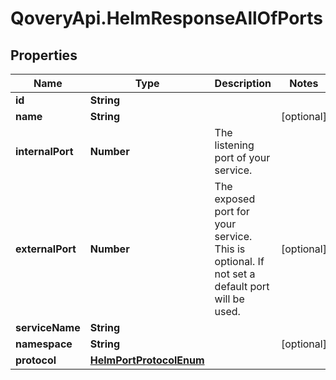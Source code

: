 # QoveryApi.HelmResponseAllOfPorts

## Properties

Name | Type | Description | Notes
------------ | ------------- | ------------- | -------------
**id** | **String** |  | 
**name** | **String** |  | [optional] 
**internalPort** | **Number** | The listening port of your service. | 
**externalPort** | **Number** | The exposed port for your service. This is optional. If not set a default port will be used. | [optional] 
**serviceName** | **String** |  | 
**namespace** | **String** |  | [optional] 
**protocol** | [**HelmPortProtocolEnum**](HelmPortProtocolEnum.md) |  | 



